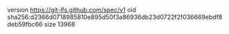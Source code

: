 version https://git-lfs.github.com/spec/v1
oid sha256:d2366d0718985810e895d50f3a86936db23d0722f2f036669ebdf8deb59fbc66
size 13968

